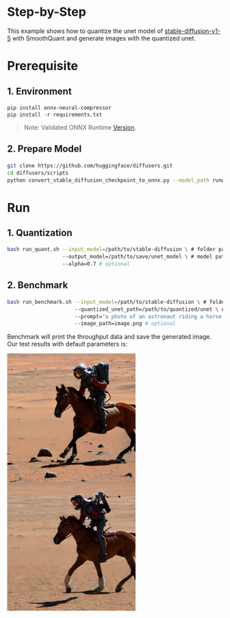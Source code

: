 Step-by-Step
============

This example shows how to quantize the unet model of [stable-diffusion-v1-5](https://huggingface.co/runwayml/stable-diffusion-v1-5) with SmoothQuant and generate images with the quantized unet.

# Prerequisite

## 1. Environment
```shell
pip install onnx-neural-compressor
pip install -r requirements.txt
```
> Note: Validated ONNX Runtime [Version](/docs/installation_guide.md#validated-software-environment).

## 2. Prepare Model


```bash
git clone https://github.com/huggingface/diffusers.git
cd diffusers/scripts
python convert_stable_diffusion_checkpoint_to_onnx.py --model_path runwayml/stable-diffusion-v1-5 --output_path stable-diffusion
```

# Run

## 1. Quantization

```bash
bash run_quant.sh --input_model=/path/to/stable-diffusion \ # folder path of stable-diffusion
                  --output_model=/path/to/save/unet_model \ # model path as *.onnx
                  --alpha=0.7 # optional
```

## 2. Benchmark

```bash
bash run_benchmark.sh --input_model=/path/to/stable-diffusion \ # folder path of stable-diffusion
                      --quantized_unet_path=/path/to/quantized/unet \ # optional, run fp32 model if not provided
                      --prompt="a photo of an astronaut riding a horse on mars" \ # optional
                      --image_path=image.png # optional
```

Benchmark will print the throughput data and save the generated image.
Our test results with default parameters is:
<p float="left">
  <img src="./imgs/fp32.png" width = "300" height = "300" alt="fp32" align=center />
  <img src="./imgs/int8.png" width = "300" height = "300" alt="int8" align=center />
</p>
